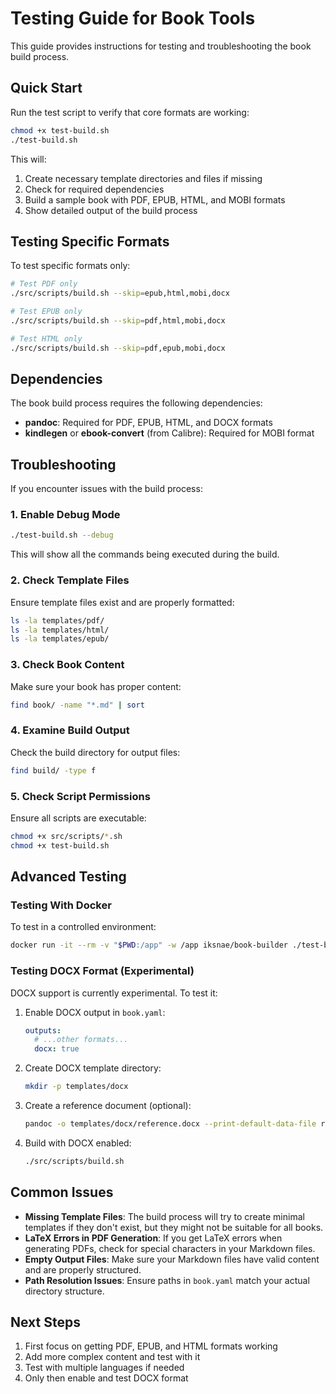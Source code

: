 # Testing Guide for Book Tools

This guide provides instructions for testing and troubleshooting the book build process.

## Quick Start

Run the test script to verify that core formats are working:

```bash
chmod +x test-build.sh
./test-build.sh
```

This will:
1. Create necessary template directories and files if missing
2. Check for required dependencies
3. Build a sample book with PDF, EPUB, HTML, and MOBI formats
4. Show detailed output of the build process

## Testing Specific Formats

To test specific formats only:

```bash
# Test PDF only
./src/scripts/build.sh --skip=epub,html,mobi,docx

# Test EPUB only
./src/scripts/build.sh --skip=pdf,html,mobi,docx

# Test HTML only
./src/scripts/build.sh --skip=pdf,epub,mobi,docx
```

## Dependencies

The book build process requires the following dependencies:

- **pandoc**: Required for PDF, EPUB, HTML, and DOCX formats
- **kindlegen** or **ebook-convert** (from Calibre): Required for MOBI format

## Troubleshooting

If you encounter issues with the build process:

### 1. Enable Debug Mode

```bash
./test-build.sh --debug
```

This will show all the commands being executed during the build.

### 2. Check Template Files

Ensure template files exist and are properly formatted:

```bash
ls -la templates/pdf/
ls -la templates/html/
ls -la templates/epub/
```

### 3. Check Book Content

Make sure your book has proper content:

```bash
find book/ -name "*.md" | sort
```

### 4. Examine Build Output

Check the build directory for output files:

```bash
find build/ -type f
```

### 5. Check Script Permissions

Ensure all scripts are executable:

```bash
chmod +x src/scripts/*.sh
chmod +x test-build.sh
```

## Advanced Testing

### Testing With Docker

To test in a controlled environment:

```bash
docker run -it --rm -v "$PWD:/app" -w /app iksnae/book-builder ./test-build.sh
```

### Testing DOCX Format (Experimental)

DOCX support is currently experimental. To test it:

1. Enable DOCX output in `book.yaml`:
   ```yaml
   outputs:
     # ...other formats...
     docx: true
   ```

2. Create DOCX template directory:
   ```bash
   mkdir -p templates/docx
   ```

3. Create a reference document (optional):
   ```bash
   pandoc -o templates/docx/reference.docx --print-default-data-file reference.docx
   ```

4. Build with DOCX enabled:
   ```bash
   ./src/scripts/build.sh
   ```

## Common Issues

- **Missing Template Files**: The build process will try to create minimal templates if they don't exist, but they might not be suitable for all books.
- **LaTeX Errors in PDF Generation**: If you get LaTeX errors when generating PDFs, check for special characters in your Markdown files.
- **Empty Output Files**: Make sure your Markdown files have valid content and are properly structured.
- **Path Resolution Issues**: Ensure paths in `book.yaml` match your actual directory structure.

## Next Steps

1. First focus on getting PDF, EPUB, and HTML formats working
2. Add more complex content and test with it
3. Test with multiple languages if needed
4. Only then enable and test DOCX format
